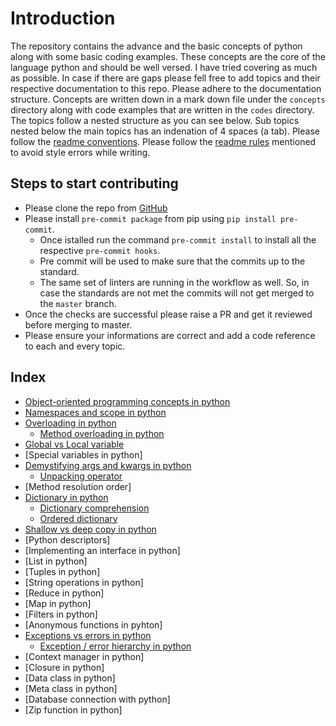 # Introduction

The repository contains the advance and the basic concepts of python along with some basic coding examples. These concepts are the core of the language python and should be well versed. I have tried covering as much as possible. In case if there are gaps please fell free to add topics and their respective documentation to this repo. Please adhere to the documentation structure. Concepts are written down in a mark down file under the `concepts` directory along with code examples that are written in the `codes` directory. The topics follow a nested structure as you can see below. Sub topics nested below the main topics has an indenation of 4 spaces (a tab). Please follow the [readme conventions](https://docs.github.com/en/get-started/writing-on-github/getting-started-with-writing-and-formatting-on-github/basic-writing-and-formatting-syntax). Please follow the [readme rules](https://github.com/markdownlint/markdownlint/blob/main/docs/RULES.md) mentioned to avoid style errors while writing.

## Steps to start contributing

- Please clone the repo from [GitHub](https://github.com/Corefinder89/PythonConcepts)
- Please install `pre-commit package` from pip using `pip install pre-commit`.
    - Once istalled run the command `pre-commit install` to install all the respective `pre-commit hooks`.
    - Pre commit will be used to make sure that the commits up to the standard.
    - The same set of linters are running in the workflow as well. So, in case the standards are not met the commits will not get merged to the `master` branch.
- Once the checks are successful please raise a PR and get it reviewed before merging to master.
- Please ensure your informations are correct and add a code reference to each and every topic.

## Index

- [Object-oriented programming concepts in python](concpets/object-oriented-concepts.md)
- [Namespaces and scope in python](concepts/namespacesandscopes.md)
- [Overloading in python](concepts/overloading.md)
    - [Method overloading in python](concepts/methodoverloading.md)
- [Global vs Local variable](concepts/variabletypesinpython.md)
- [Special variables in python]
- [Demystifying args and kwargs in python](concepts/arguments.md)
    - [Unpacking operator](concepts/unpackingoperator.md)
- [Method resolution order]
- [Dictionary in python](concepts/dictionary.md)
    - [Dictionary comprehension](concepts/dictionarycomprehension.md)
    - [Ordered dictionary](concepts/ordereddictionary.md)
- [Shallow vs deep copy in python](concepts/shallowdeepcopy.md)
- [Python descriptors]
- [Implementing an interface in python]
- [List in python]
- [Tuples in python]
- [String operations in python]
- [Reduce in python]
- [Map in python]
- [Filters in python]
- [Anonymous functions in pyhton]
- [Exceptions vs errors in python](concepts/exceptions.md)
    - [Exception / error hierarchy in python](concepts/exceptionerrorhierarchy.md)
- [Context manager in python]
- [Closure in python]
- [Data class in python]
- [Meta class in python]
- [Database connection with python]
- [Zip function in python]
